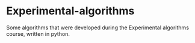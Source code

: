 Experimental-algorithms
=======================

Some algorithms that were developed during the Experimental algorithms course, written in python.
